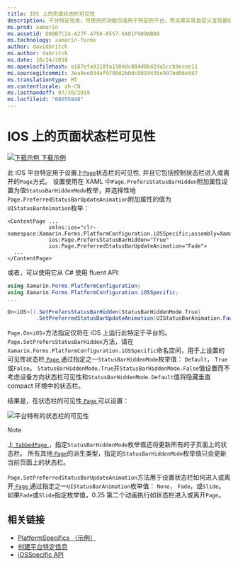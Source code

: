 ```yaml
---
title: IOS 上的页面状态栏可见性
description: 平台特定信息，可使用的功能仅适用于特定的平台，而无需实现自定义呈现器或效果。 本文介绍如何使用 iOS 平台特定的来设置页面上状态栏的可见性。
ms.prod: xamarin
ms.assetid: D8BB7C24-A27F-4758-8557-6A81F909ABD9
ms.technology: xamarin-forms
author: davidbritch
ms.author: dabritch
ms.date: 10/24/2018
ms.openlocfilehash: a187efa9310fa150ddc884d8b42da5ccb9ecee11
ms.sourcegitcommit: 3ea9ee034af9790d2b0dc0893435e997bd06e587
ms.translationtype: MT
ms.contentlocale: zh-CN
ms.lasthandoff: 07/30/2019
ms.locfileid: "68655848"
---
```

# <a name="page-status-bar-visibility-on-ios"></a>IOS 上的页面状态栏可见性

[![下载示例](~/media/shared/download.png) 下载示例](https://docs.microsoft.com/samples/xamarin/xamarin-forms-samples/userinterface-platformspecifics)

此 iOS 平台特定用于设置上[`Page`](xref:Xamarin.Forms.Page)状态栏的可见性, 并且它包括控制状态栏进入或离开的`Page`方式。 设置使用在 XAML 中`Page.PrefersStatusBarHidden`附加属性设置为值`StatusBarHiddenMode`枚举，并选择性地`Page.PreferredStatusBarUpdateAnimation`附加属性的值为`UIStatusBarAnimation`枚举：

```xaml
<ContentPage ...
             xmlns:ios="clr-namespace:Xamarin.Forms.PlatformConfiguration.iOSSpecific;assembly=Xamarin.Forms.Core"
             ios:Page.PrefersStatusBarHidden="True"
             ios:Page.PreferredStatusBarUpdateAnimation="Fade">
  ...
</ContentPage>
```

或者，可以使用它从 C# 使用 fluent API:

```csharp
using Xamarin.Forms.PlatformConfiguration;
using Xamarin.Forms.PlatformConfiguration.iOSSpecific;
...

On<iOS>().SetPrefersStatusBarHidden(StatusBarHiddenMode.True)
         .SetPreferredStatusBarUpdateAnimation(UIStatusBarAnimation.Fade);
```

`Page.On<iOS>`方法指定仅将在 iOS 上运行此特定于平台的。 `Page.SetPrefersStatusBarHidden`方法，请在`Xamarin.Forms.PlatformConfiguration.iOSSpecific`命名空间，用于上设置的可见性状态栏[ `Page` ](xref:Xamarin.Forms.Page)通过指定之一`StatusBarHiddenMode`枚举值： `Default`， `True`或`False`。 `StatusBarHiddenMode.True`并`StatusBarHiddenMode.False`值设置而不考虑设备方向状态栏可见性和`StatusBarHiddenMode.Default`值将隐藏垂直 compact 环境中的状态栏。

结果是，在状态栏的可见性[ `Page` ](xref:Xamarin.Forms.Page)可以设置：

![](page-status-bar-visibility-images/hide-status-bar.png "平台特有的状态栏的可见性")

> [!NOTE]
> 上[ `TabbedPage` ](xref:Xamarin.Forms.TabbedPage)，指定`StatusBarHiddenMode`枚举值还将更新所有的子页面上的状态栏。 所有其他[ `Page`](xref:Xamarin.Forms.Page)的派生类型，指定的`StatusBarHiddenMode`枚举值只会更新当前页面上的状态栏。

`Page.SetPreferredStatusBarUpdateAnimation`方法用于设置状态栏如何进入或离开[ `Page` ](xref:Xamarin.Forms.Page)通过指定之一`UIStatusBarAnimation`枚举值： `None`， `Fade`，或`Slide`。 如果`Fade`或`Slide`指定枚举值，0.25 第二个动画执行如状态栏进入或离开`Page`。

## <a name="related-links"></a>相关链接

- [PlatformSpecifics （示例）](https://docs.microsoft.com/samples/xamarin/xamarin-forms-samples/userinterface-platformspecifics)
- [创建平台特定信息](~/xamarin-forms/platform/platform-specifics/index.md#creating-platform-specifics)
- [iOSSpecific API](xref:Xamarin.Forms.PlatformConfiguration.iOSSpecific)
